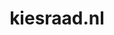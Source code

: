 ---
layout: post
title:  "kiesraad.nl"
internal_url:  "/dutchgov/kiesraad.nl.html"
subdomains_count: 11
all_subdomains_count: 14
urls_count: 7
ssl_rank: 0
http_rank: 69.285714285714
url_link: /data/kiesraad.nl/urls.txt
all_subdomains_link: /data/kiesraad.nl/all_subdomains.txt
subdomains_link: /data/kiesraad.nl/subdomains.txt
categories: dutchgov
---